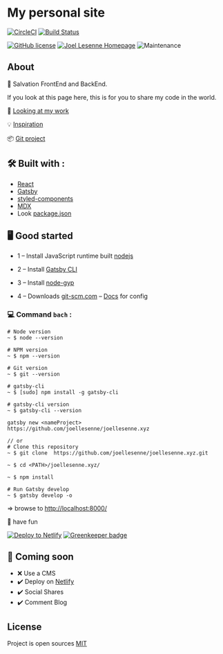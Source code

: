 # My personal site

[![CircleCI](https://circleci.com/gh/joellesenne/joellesenne.xyz.svg?style=svg&circle-token=fa213778258e89aa83decb6696fc02683fd3b1aa)](https://circleci.com/gh/joellesenne/joellesenne.xyz) [![Build Status](https://travis-ci.com/joellesenne/joellesenne.xyz.svg?style=for-the-badge&token=grPssqD9gpHqh7fqn8Ep&branch=master)](https://travis-ci.com/joellesenne/joellesenne.xyz)

[![GitHub license](https://img.shields.io/badge/Mit-License-blue.svg?style=flat-square)](https://github.com/joellesenne/https//joellesenne.xyz/blob/master/LICENSE) [![Joel Lesenne Homepage](https://img.shields.io/badge/joellesenne-HomePage-blue.svg?style=flat-square)](https//joellesenne.xyz) ![Maintenance](https://img.shields.io/maintenance/yes/2019.svg?style=flat-square)

## About

👋 Salvation FrontEnd and BackEnd.

If you look at this page here,
this is for you to share my code in the world.

👀 [Looking at my work](https://joellesenne.xyz)

💡 [Inspiration](https://www.lekoarts.de/en/)

📦 [Git project](https://github.com/joellesenne/joellesenne.xyz)

## 🛠 Built with :

- [React](https://reactjs.org/)
- [Gatsby](https://www.gatsbyjs.org/)
- [styled-components](https://www.styled-components.com/)
- [MDX](https://mdxjs.com/)
- Look [package.json](package.json)

## 🖥 Good started

- 1 – Install JavaScript runtime built [nodejs](https://nodejs.org/en/)
- 2 – Install [Gatsby CLI](https://www.gatsbyjs.org/packages/gatsby-cli/)
- 3 – Install [node-gyp](https://github.com/nodejs/node-gyp#installation)

- 4 – Downloads [git-scm.com](https://git-scm.com/downloads) – [Docs](https://git-scm.com/docs) for config

### 💻 Command `bach` :

```bach
# Node version
~ $ node --version

# NPM version
~ $ npm --version

# Git version
~ $ git --version

# gatsby-cli
~ $ [sudo] npm install -g gatsby-cli

# gatsby-cli version
~ $ gatsby-cli --version

gatsby new <nameProject> https://github.com/joellesenne/joellesenne.xyz

// or
# Clone this repository
~ $ git clone  https://github.com/joellesenne/joellesenne.xyz.git

~ $ cd <PATH>/joellesenne.xyz/

~ $ npm install

# Run Gatsby develop
~ $ gatsby develop -o
```

=> browse to [http://localhost:8000/](http://localhost:8000/)

🎉 have fun

[![Deploy to Netlify](https://www.netlify.com/img/deploy/button.svg)](https://app.netlify.com/start/deploy?repository=https://github.com/joellesenne/joellesenne.xyz) [![Greenkeeper badge](https://badges.greenkeeper.io/joellesenne/joellesenne.xyz.svg?token=c9a88108dc9440b5610801f22a4a06e8132cfd39554f28a30527aaa761baf3ae&ts=1554177468674)](https://greenkeeper.io/)

## 🚧 Coming soon

- ❌ Use a CMS
- ✔️ Deploy on [Netlify](https://www.netlifycms.org/)
- ✔️ Social Shares
- ✔️ Comment Blog

## License

Project is open sources [MIT](LICENSE)
